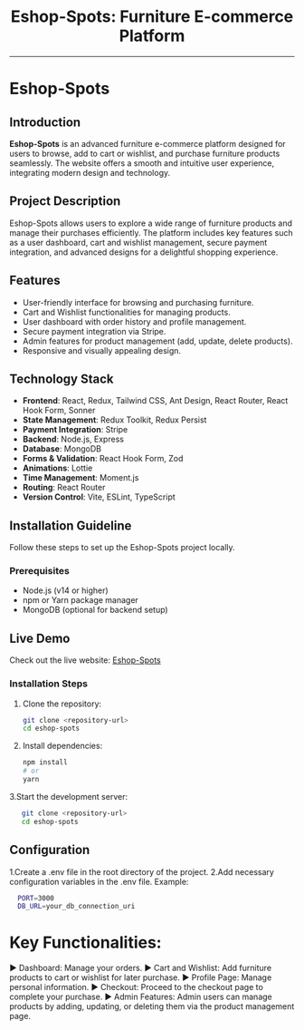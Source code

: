 <div align="center">
  <h1>Eshop-Spots: Furniture E-commerce Platform</h1>
</div>

---

# Eshop-Spots

## Introduction

**Eshop-Spots** is an advanced furniture e-commerce platform designed for users to browse, add to cart or wishlist, and purchase furniture products seamlessly. The website offers a smooth and intuitive user experience, integrating modern design and technology.

## Project Description

Eshop-Spots allows users to explore a wide range of furniture products and manage their purchases efficiently. The platform includes key features such as a user dashboard, cart and wishlist management, secure payment integration, and advanced designs for a delightful shopping experience.

## Features

- User-friendly interface for browsing and purchasing furniture.
- Cart and Wishlist functionalities for managing products.
- User dashboard with order history and profile management.
- Secure payment integration via Stripe.
- Admin features for product management (add, update, delete products).
- Responsive and visually appealing design.

## Technology Stack

- **Frontend**: React, Redux, Tailwind CSS, Ant Design, React Router, React Hook Form, Sonner
- **State Management**: Redux Toolkit, Redux Persist
- **Payment Integration**: Stripe
- **Backend**: Node.js, Express
- **Database**: MongoDB
- **Forms & Validation**: React Hook Form, Zod
- **Animations**: Lottie
- **Time Management**: Moment.js
- **Routing**: React Router
- **Version Control**: Vite, ESLint, TypeScript

## Installation Guideline

Follow these steps to set up the Eshop-Spots project locally.

### Prerequisites

- Node.js (v14 or higher)
- npm or Yarn package manager
- MongoDB (optional for backend setup)

## Live Demo

Check out the live website: [Eshop-Spots](https://eshopspots.web.app/)

### Installation Steps

1. Clone the repository:

   ```bash
   git clone <repository-url>
   cd eshop-spots
2. Install dependencies:
   ```bash
   npm install
   # or
   yarn

3.Start the development server:
```bash
   git clone <repository-url>
   cd eshop-spots
```
## Configuration
1.Create a .env file in the root directory of the project.
2.Add necessary configuration variables in the .env file. Example:

```bash
  PORT=3000
  DB_URL=your_db_connection_uri
```


# Key Functionalities:
▶️ Dashboard: Manage your orders.
▶️ Cart and Wishlist: Add furniture products to cart or wishlist for later purchase.
▶️ Profile Page: Manage personal information.
▶️ Checkout: Proceed to the checkout page to complete your purchase.
▶️ Admin Features: Admin users can manage products by adding, updating, or deleting them via the product management page.
